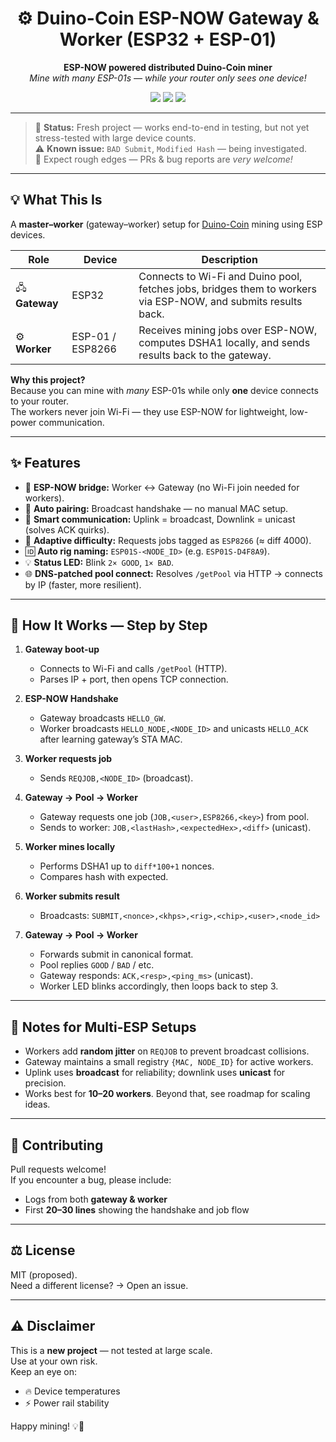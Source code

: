 <h1 align="center">⚙️ Duino-Coin ESP-NOW Gateway & Worker (ESP32 + ESP-01)</h1>

<p align="center">
  <b>ESP-NOW powered distributed Duino-Coin miner</b><br>
  <i>Mine with many ESP-01s — while your router only sees one device!</i>
</p>

<p align="center">
  <img src="https://img.shields.io/badge/status-fresh--project-blue?style=flat-square">
  <img src="https://img.shields.io/badge/license-MIT-green?style=flat-square">
  <img src="https://img.shields.io/badge/platform-ESP32%20%2B%20ESP8266-orange?style=flat-square">
</p>

---

> 🧪 **Status:** Fresh project — works end-to-end in testing, but not yet stress-tested with large device counts.  
> ⚠️ **Known issue:** `BAD Submit`, `Modified Hash` — being investigated.  
> 🧰 Expect rough edges — PRs & bug reports are *very welcome!*

---

## 💡 What This Is

A **master–worker** (gateway–worker) setup for [Duino-Coin](https://github.com/revoxhere/duino-coin) mining using ESP devices.

| Role | Device | Description |
|------|---------|-------------|
| 🖧 **Gateway** | ESP32 | Connects to Wi-Fi and Duino pool, fetches jobs, bridges them to workers via ESP-NOW, and submits results back. |
| ⚙️ **Worker** | ESP-01 / ESP8266 | Receives mining jobs over ESP-NOW, computes DSHA1 locally, and sends results back to the gateway. |

**Why this project?**  
Because you can mine with *many* ESP-01s while only **one** device connects to your router.  
The workers never join Wi-Fi — they use ESP-NOW for lightweight, low-power communication.

---

## ✨ Features

- 🔁 **ESP-NOW bridge:** Worker ↔ Gateway (no Wi-Fi join needed for workers).  
- 🧭 **Auto pairing:** Broadcast handshake — no manual MAC setup.  
- 📡 **Smart communication:** Uplink = broadcast, Downlink = unicast (solves ACK quirks).  
- 🎯 **Adaptive difficulty:** Requests jobs tagged as `ESP8266` (≈ diff 4000).  
- 🆔 **Auto rig naming:** `ESP01S-<NODE_ID>` (e.g. `ESP01S-D4F8A9`).  
- 💡 **Status LED:** Blink `2× GOOD`, `1× BAD`.  
- 🌐 **DNS-patched pool connect:** Resolves `/getPool` via HTTP → connects by IP (faster, more resilient).

---

## 🧩 How It Works — Step by Step

1. **Gateway boot-up**
   - Connects to Wi-Fi and calls `/getPool` (HTTP).  
   - Parses IP + port, then opens TCP connection.

2. **ESP-NOW Handshake**
   - Gateway broadcasts `HELLO_GW`.  
   - Worker broadcasts `HELLO_NODE,<NODE_ID>` and unicasts `HELLO_ACK` after learning gateway’s STA MAC.

3. **Worker requests job**
   - Sends `REQJOB,<NODE_ID>` (broadcast).

4. **Gateway → Pool → Worker**
   - Gateway requests one job (`JOB,<user>,ESP8266,<key>`) from pool.  
   - Sends to worker: `JOB,<lastHash>,<expectedHex>,<diff>` (unicast).

5. **Worker mines locally**
   - Performs DSHA1 up to `diff*100+1` nonces.  
   - Compares hash with expected.

6. **Worker submits result**
   - Broadcasts: `SUBMIT,<nonce>,<khps>,<rig>,<chip>,<user>,<node_id>`

7. **Gateway → Pool → Worker**
   - Forwards submit in canonical format.  
   - Pool replies `GOOD` / `BAD` / etc.  
   - Gateway responds: `ACK,<resp>,<ping_ms>` (unicast).  
   - Worker LED blinks accordingly, then loops back to step 3.

---

## 🧠 Notes for Multi-ESP Setups

- Workers add **random jitter** on `REQJOB` to prevent broadcast collisions.  
- Gateway maintains a small registry `{MAC, NODE_ID}` for active workers.  
- Uplink uses **broadcast** for reliability; downlink uses **unicast** for precision.  
- Works best for **10–20 workers**. Beyond that, see roadmap for scaling ideas.

---

## 🤝 Contributing

Pull requests welcome!  
If you encounter a bug, please include:
- Logs from both **gateway & worker**
- First **20–30 lines** showing the handshake and job flow

---

## ⚖️ License

MIT (proposed).  
Need a different license? → Open an issue.

---

## ⚠️ Disclaimer

This is a **new project** — not tested at large scale.  
Use at your own risk.  
Keep an eye on:
- 🔥 Device temperatures  
- ⚡ Power rail stability  
 
Happy mining! 💡🔧
